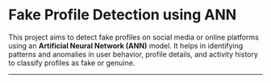 # Fake Profile Detection using ANN

This project aims to detect fake profiles on social media or online platforms using an **Artificial Neural Network (ANN)** model. It helps in identifying patterns and anomalies in user behavior, profile details, and activity history to classify profiles as fake or genuine.

---


